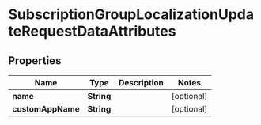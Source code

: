 

# SubscriptionGroupLocalizationUpdateRequestDataAttributes


## Properties

| Name | Type | Description | Notes |
|------------ | ------------- | ------------- | -------------|
|**name** | **String** |  |  [optional] |
|**customAppName** | **String** |  |  [optional] |



